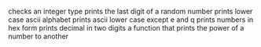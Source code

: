 checks an integer type
prints the last digit of a random number
prints lower case ascii alphabet
prints ascii lower case except e and q
prints numbers in hex form
prints decimal in two digits
a function that prints the power of a number to another
